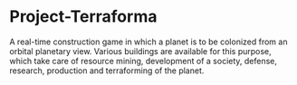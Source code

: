 # Project-Terraforma

A real-time construction game in which a planet is to be colonized from an orbital planetary view. 
Various buildings are available for this purpose, which take care of resource mining, 
development of a society, defense, research, production and terraforming of the planet.


